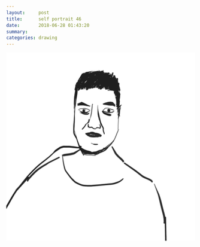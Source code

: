 ```yaml
---
layout:     post
title:      self portrait 46
date:       2018-06-28 01:43:20
summary:    
categories: drawing
---
```

![self portrait 46](/images/diary/self-portrait-46.png ".")
